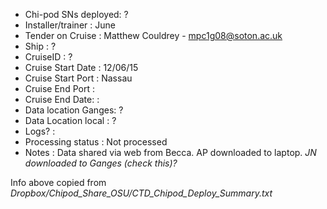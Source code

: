
- Chi-pod SNs deployed: ?
- Installer/trainer   : June
- Tender on Cruise    : Matthew Couldrey - mpc1g08@soton.ac.uk
- Ship 	 	            : ?
- CruiseID 	          : ?  
- Cruise Start Date   : 12/06/15
- Cruise Start Port   : Nassau
- Cruise End Port     : 
- Cruise End Date:    :
- Data location Ganges: ?
- Data Location local : ?
- Logs?               :
- Processing status   : Not processed
- Notes 	 	    : Data shared via web from Becca. AP downloaded to laptop. *JN downloaded to Ganges (check this)?*

Info above copied from *Dropbox/Chipod_Share_OSU/CTD_Chipod_Deploy_Summary.txt*
